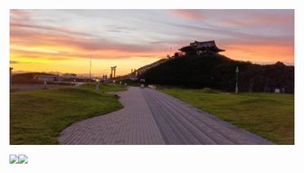 <!--
**yuta-sksn/yuta-sksn** is a ✨ _special_ ✨ repository because its `README.md` (this file) appears on your GitHub profile.

Here are some ideas to get you started:

- 🔭 I’m currently working on ...
- 🌱 I’m currently learning ...
- 👯 I’m looking to collaborate on ...
- 🤔 I’m looking for help with ...
- 💬 Ask me about ...
- 📫 How to reach me: ...
- 😄 Pronouns: ...
- ⚡ Fun fact: ...
-->

<p align="center">
  <img src="https://github.com/yuta-sksn/yuta-sksn/blob/main/kabushima-sunset.jpg?raw=true" />
</p>

<a href="https://github.com/anuraghazra/github-readme-stats">
  <img align="left" src="https://sksn-github-readme-stats-clone.vercel.app/api?username=yuta-sksn&count_private=true&show_icons=true&theme=dracula&include_all_commits=true" />
</a>
<a href="https://github.com/anuraghazra/github-readme-stats">
  <img align="left" src="https://github-readme-stats.vercel.app/api/top-langs/?username=yuta-sksn&theme=dracula&layout=compact" />
</a>
